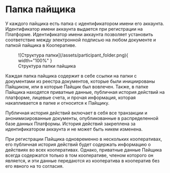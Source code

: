 # Папка пайщика

У каждого пайщика есть папка с идентификатором имени его аккаунта. Идентификатор имени аккаунта выдается при регистрации на Платформе. Идентификатор имени аккаунта позволяет установить соответствие между электронной подписью на любом документе и папкой пайщика в Кооперативе. 

<figure markdown="span">
  ![Структура папки](/assets/participant_folder.png){ width="100%" }
  <figcaption>Структура папки пайщика</figcaption>
</figure>

Каждая папка пайщика содержит в себе ссылки на папки с документами из реестра документов, которые были инициированы Пайщиком, или в которые Пайщик был вовлечен. Также, в папке Пайщика находятся приватные данные, публичная история действий на платформе, лицевые счета, и прочая информация, которая накапливается в папке и относится к Пайщику. 

Публичная история действий включает в себя все транзакции и анонимизированные документы, опубликованные в распределенной базе данных Платформы. История действий закреплена за идентификатором аккаунта и не может быть никем изменена. 

При регистрации Пайщика одновременно в нескольких кооперативах, его публичная история действий будет содержать информацию о действиях во всех кооперативах. Однако, приватные данные Пайщика всегда содержатся только в том кооперативе, членом которого он является, и эти данные передаются из кооператива в кооператив без его явного на то согласия.  

